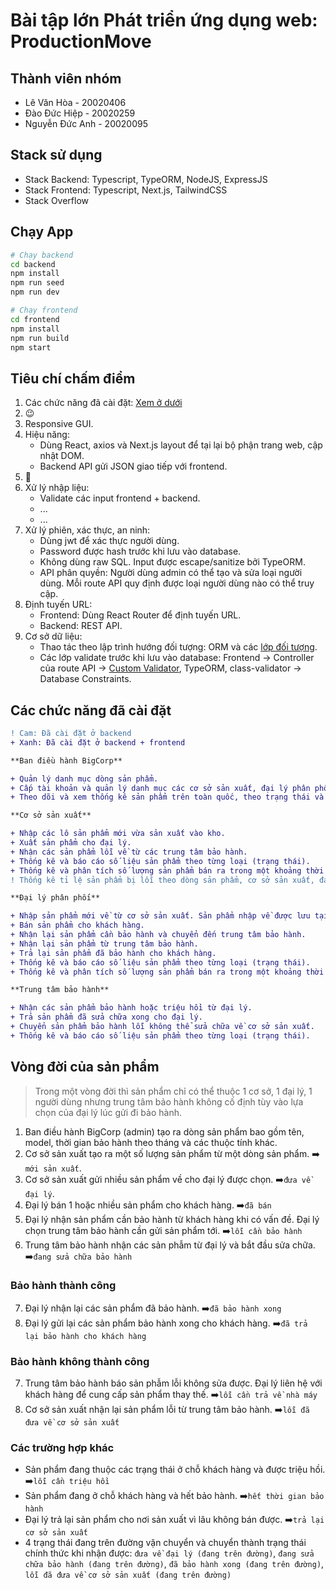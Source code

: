 # Bài tập lớn Phát triển ứng dụng web: ProductionMove

## Thành viên nhóm

- Lê Văn Hòa - 20020406
- Đào Đức Hiệp - 20020259
- Nguyễn Đức Anh - 20020095

## Stack sử dụng

- Stack Backend: Typescript, TypeORM, NodeJS, ExpressJS
- Stack Frontend: Typescript, Next.js, TailwindCSS
- Stack Overflow

## Chạy App

```bash
# Chạy backend
cd backend
npm install
npm run seed
npm run dev
```

```bash
# Chạy frontend
cd frontend
npm install
npm run build
npm start
```

## Tiêu chí chấm điểm

1. Các chức năng đã cài đặt: [Xem ở dưới](#các-chức-năng-đã-cài-đặt)
2. 😉
3. Responsive GUI.
4. Hiệu năng:
   - Dùng React, axios và Next.js layout để tại lại bộ phận trang web, cập nhật DOM.
   - Backend API gửi JSON giao tiếp với frontend.
5. 👏
6. Xử lý nhập liệu:
   - Validate các input frontend + backend.
   - ...
   - ...
7. Xử lý phiên, xác thực, an ninh:
   - Dùng jwt để xác thực người dùng.
   - Password được hash trước khi lưu vào database.
   - Không dùng raw SQL. Input được escape/sanitize bởi TypeORM.
   - API phân quyền: Người dùng admin có thể tạo và sửa loại người dùng. Mỗi route API quy định được loại người dùng nào có thể truy cập.
8. Định tuyến URL:
   - Frontend: Dùng React Router để định tuyến URL.
   - Backend: REST API.
9. Cơ sở dữ liệu:
   - Thao tác theo lập trình hướng đối tượng: ORM và các [lớp đối tượng](./backend/src/entities/).
   - Các lớp validate trước khi lưu vào database: Frontend -> Controller của route API -> [Custom Validator](./backend/src/helpers/validators.ts), TypeORM, class-validator -> Database Constraints.

## Các chức năng đã cài đặt

```diff
! Cam: Đã cài đặt ở backend
+ Xanh: Đã cài đặt ở backend + frontend
```

```diff
**Ban điều hành BigCorp**

+ Quản lý danh mục dòng sản phẩm.
+ Cấp tài khoản và quản lý danh mục các cơ sở sản xuất, đại lý phân phối và trung tâm bảo hành.
+ Theo dõi và xem thống kê sản phẩm trên toàn quốc, theo trạng thái và theo cơ sở sản xuất, đại lý phân phối và trung tâm bảo hành.

**Cơ sở sản xuất**

+ Nhập các lô sản phẩm mới vừa sản xuất vào kho.
+ Xuất sản phẩm cho đại lý.
+ Nhận các sản phẩm lỗi về từ các trung tâm bảo hành.
+ Thống kê và báo cáo số liệu sản phẩm theo từng loại (trạng thái).
+ Thống kê và phân tích số lượng sản phẩm bán ra trong một khoảng thời gian.
! Thống kê tỉ lệ sản phẩm bị lỗi theo dòng sản phẩm, cơ sở sản xuất, đại lý phân phối.

**Đại lý phân phối**

+ Nhập sản phẩm mới về từ cơ sở sản xuất. Sản phẩm nhập về được lưu tại kho (riêng, nội bộ) của đại lý.
+ Bán sản phẩm cho khách hàng.
+ Nhận lại sản phẩm cần bảo hành và chuyển đến trung tâm bảo hành.
+ Nhận lại sản phẩm từ trung tâm bảo hành.
+ Trả lại sản phẩm đã bảo hành cho khách hàng.
+ Thống kê và báo cáo số liệu sản phẩm theo từng loại (trạng thái).
+ Thống kê và phân tích số lượng sản phẩm bán ra trong một khoảng thời gian.

**Trung tâm bảo hành**

+ Nhận các sản phẩm bảo hành hoặc triệu hồi từ đại lý.
+ Trả sản phẩm đã sửa chữa xong cho đại lý.
+ Chuyển sản phẩm bảo hành lỗi không thể sửa chữa về cơ sở sản xuất.
+ Thống kê và báo cáo số liệu sản phẩm theo từng loại (trạng thái).
```

## Vòng đời của sản phẩm

> Trong một vòng đời thì sản phẩm chỉ có thể thuộc 1 cơ sở, 1 đại lý, 1 người dùng nhưng trung tâm bảo hành không cố định tùy vào lựa chọn của đại lý lúc gửi đi bảo hành.

1. Ban điều hành BigCorp (admin) tạo ra dòng sản phẩm bao gồm tên, model, thời gian bảo hành theo tháng và các thuộc tính khác.
2. Cơ sở sản xuất tạo ra một số lượng sản phẩm từ một dòng sản phẩm. ➡️ `mới sản xuất`.
3. Cơ sở sản xuất gửi nhiều sản phẩm về cho đại lý được chọn. ➡️`đưa về đại lý`.
4. Đại lý bán 1 hoặc nhiều sản phẩm cho khách hàng. ➡️`đã bán`
5. Đại lý nhận sản phẩm cần bảo hành từ khách hàng khi có vấn đề. Đại lý chọn trung tâm bảo hành cần gửi sản phẩm tới. ➡️`lỗi cần bảo hành`
6. Trung tâm bảo hành nhận các sản phẫm từ đại lý và bắt đầu sửa chữa. ➡️`đang sửa chữa bảo hành`

### Bảo hành thành công

7. Đại lý nhận lại các sản phẩm đã bảo hành. ➡️`đã bảo hành xong`
8. Đại lý gửi lại các sản phẩm bảo hành xong cho khách hàng. ➡️`đã trả lại bảo hành cho khách hàng`

### Bảo hành không thành công

7. Trung tâm bảo hành báo sản phẫm lỗi không sửa được. Đại lý liên hệ với khách hàng để cung cấp sản phẩm thay thế. ➡️`lỗi cần trả về nhà máy`
8. Cơ sở sản xuất nhận lại sản phẩm lỗi từ trung tâm bảo hành. ➡️`lỗi đã đưa về cơ sở sản xuất`

### Các trường hợp khác

- Sản phẩm đang thuộc các trạng thái ở chỗ khách hàng và được triệu hồi. ➡️`lỗi cần triệu hồi`
- Sản phẩm đang ở chỗ khách hàng và hết bảo hành. ➡️`hết thời gian bảo hành`
- Đại lý trả lại sản phẩm cho nơi sản xuất vì lâu không bán được. ➡️`trả lại cơ sở sản xuất`
- 4 trạng thái đang trên đường vận chuyển và chuyển thành trạng thái chính thức khi nhận được: `đưa về đại lý (đang trên đường)`, `đang sửa chữa bảo hành (đang trên đường)`, `đã bảo hành xong (đang trên đường)`, `lỗi đã đưa về cơ sở sản xuất (đang trên đường)`
